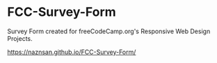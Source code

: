 # FCC-Survey-Form
Survey Form created for freeCodeCamp.org's Responsive Web Design Projects.

https://naznsan.github.io/FCC-Survey-Form/
